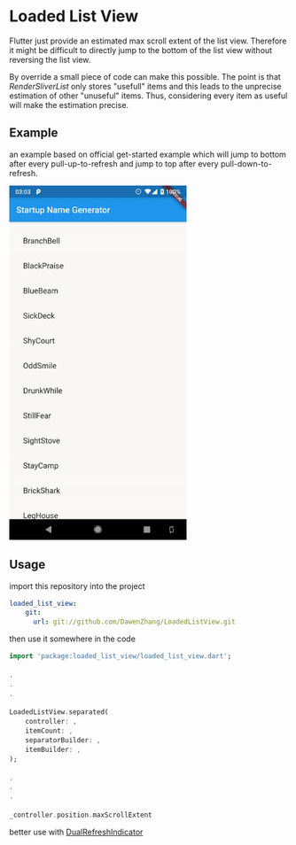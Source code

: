 # Loaded List View

Flutter just provide an estimated max scroll extent of the list view. Therefore it might be difficult to directly jump to the bottom of the list view without reversing the list view.

By override a small piece of code can make this possible. The point is that _RenderSliverList_ only stores "usefull" items and this leads to the unprecise estimation of other "unuseful" items. Thus, considering every item as useful will make the estimation precise.

## Example

an example based on official get-started example which will jump to bottom after every pull-up-to-refresh and jump to top after every pull-down-to-refresh.

<img src="./example.gif" width="320">

## Usage

import this repository into the project

```yaml
loaded_list_view:
    git:
      url: git://github.com/DawenZhang/LoadedListView.git
```

then use it somewhere in the code

```Dart
import 'package:loaded_list_view/loaded_list_view.dart';

.
.
.

LoadedListView.separated(
    controller: ,
    itemCount: ,
    separatorBuilder: ,
    itemBuilder: ,
);

.
.
.

_controller.position.maxScrollExtent
```

better use with [DualRefreshIndicator](https://github.com/DawenZhang/DualRefreshIndicator)